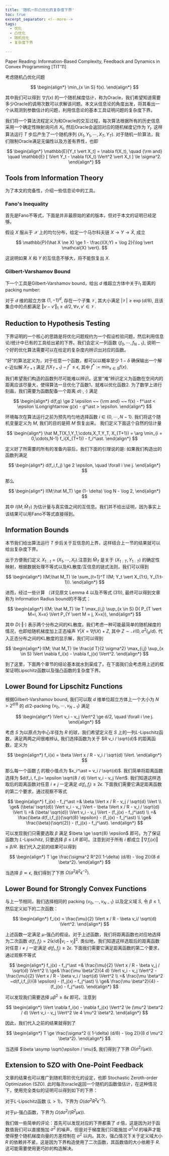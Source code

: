 ```yaml
---
title: '随机一阶凸优化的复杂度下界'
toc: true
excerpt_separator: <!--more-->
tags: 		
  - 优化
  - 凸优化
  - 随机优化
  - 复杂度下界

---
```


Paper Reading: Information-Based Complexity, Feedback and Dynamics in Convex Programming [TIT'11]

<!--more-->

考虑随机凸优化问题



$$
\begin{align*}
\min_{x \in S} f(x).
\end{align*}
$$



其中我们可以得到 $\nabla f(x)$ 的一个随机梯度估计，称为Oracle，我们希望知道需要多少Oracle的调用次数可以求解该问题。本文从信息论的角度出发，将其看出一个从观测到参数估计的问题，利用信息论的基本工具证明问题的复杂度下界。

我们将一个算法流程定义为和Oracle的交互过程，每次算法根据所有的历史信息采用一个确定性映射询问点 $X_t$, 然后Oracle会返回对应的随机梯度记作为 $Y_t$. 这样算法运行 $T$ 步后产生了一个随机序列 $(X_1,Y_1,\cdots,X_T,Y_T)$. 对于随机一阶算法，我们限制Oracle满足无偏性以及方差有界性，也即

$$
\begin{align*}
\mathbb{E}[Y_t \vert X_t] = \nabla f(X_t), \quad {\rm and} \quad \mathbb{E} [ \Vert Y_t - \nabla f(X_t) \Vert^2 \vert X_t ] \le \sigma^2.
\end{align*}
$$

## Tools from Information Theory



为了本文的完备性，介绍一些信息论中的工具。


### Fano's Inequality

首先是Fano不等式，下面是并非最原始的紧的版本，但对于本文的证明已经足够。

假设 $X$ 服从于 $\mathcal{X}$ 上的均匀分布，给定一个马尔科夫链 $X \rightarrow Y \rightarrow \hat X$, 成立



$$
\mathbb{P}(\hat X \ne X) \ge  1 - \frac{I(X;Y) + \log 2}{\log \vert \mathcal{X} \vert}.
$$



这说明如果 $X$ 和 $Y$ 的互信息不够大，将不能恢复出 $X$. 


### Gilbert-Varshamov Bound

下一个工具是Gilbert-Varshamov bound，给出 $d$ 维超立方体中关于$l_1$ 距离的packing number:

对于 $d$ 维的超立方体 $\{ 1,-1\}^d$, 存在一个子集 $\mathcal{V}$, 其大小满足 $\vert \mathcal{V} \vert \ge \exp(d/8)$, 且该集合中的点都满足 $\Vert v - v' \Vert_1 \ge d/2, \forall v,v' \in \mathcal{V}$.

## Reduction to Hypothesis Testing

下界证明的一个核心的思路是将优化问题规约为一个假设检验问题，然后利用信息论/统计中已有的工具给出紧的下界。我们会定义一列函数 $\{ f_0, \cdots, f_{N-1} \}$, 说明一个好的优化算法需要可以在给定的复杂度内辨识出对应的函数。

“好”的算法定义为，对于任意一个函数，都可以以概率至少 $1-\delta$ 确保输出一个解$\epsilon$-近似解 $X_{T+1}$ 满足 $f(X_{T+1}) - f^\ast \le \epsilon$, 其中 $f^\ast := \min_{x \in S} f(x)$. 

我们希望我们构造的函数列尽可能难以辨识。这里“难”辨识定义为函数在空间内的距离应该尽量大，使得算法一旦优化了函数1，就难以优化函数2. 为了数学上进行刻画，我们需要为函数配备一个距离 $d(\cdot,\cdot)$ 满足

$$
\begin{align*}
d(f,g) \ge 2 \epsilon ~~ {\rm and} ~~ f(x) - f^\ast < \epsilon \Longrightarrow g(x) - g^\ast > \epsilon.
\end{align*}
$$


环境每次在算法运行之前为预先均匀地选择函数 $i \in \{0,\cdots,N-1 \}$. 我们将这个随机变量定义为 $M$, 我们的目的是把 $M$ 恢复出来。
我们定义下面这个自然的估计量

$$
\begin{align*}
\hat M_T(X_1,Y_1,\cdots,X_T,Y_T, X_{T+1}) = \arg \min_{i = 0,\cdots,N-1} f_i(X_{T+1}) - f_i^\ast. 
\end{align*}
$$
 
定义好了所需要的所有的准备内容后，我们下面的引理说的是: 如果我们构造出的函数列满足

$$
\begin{align*}
d(f_i,f_j) \ge 2 \epsilon, \quad \forall i \ne j.
\end{align*}
$$

那么

$$
\begin{align*}
I(M;\hat M_T) \ge (1- \delta) \log N  - \log 2,
\end{align*}
$$

其中 $I(M;\hat M_T)$ 为估计量与真实值之间的互信息。我们并不给出证明，因为事实上该结果可以用Fano不等式直接得到。



## Information Bounds

本节我们给出算法运行 $T$ 步后关于互信息的上界，这样结合上一节的结果就可以给出复杂度下界。

出于方便我们定义 $X_{1:t} = (X_1,\cdots,X_t)$.注意到 $\hat M_T$ 是关于 $(X_{1:T},Y_{1:T})$ 的确定性映射，根据数据处理不等式以及KL散度/互信息的链式法则，我们可以得到

$$
\begin{align*}
I(M;\hat M_T) \le \sum_{t=1}^T  I(M; Y_t \vert X_{1:t}, Y_{1:t-1}).
\end{align*}
$$

进而，经过一些计算 （详见原文 Lemma 4 以及不等式 (31)), 最终可以得到文章称为 Information Radius bound的不等式：

$$
\begin{align*}
I(M; \hat M_T) \le T \max_{i,j} \sup_{x \in S} D( P_{T \vert M=i, X=x}  \Vert P_{Y \vert M = j, X=x}),
\end{align*}
$$

其中 $D(\cdot \Vert \cdot)$ 表示两个分布之间的KL散度。我们考虑一种可能最简单的随机梯度的情况，也即给随机梯度加上正态噪声 $Y \vert X  = \nabla f(X) + Z$, 其中 $Z \sim \mathcal{N}(0,\sigma^2 I_d/d)$. 代入正态分布之间的KL散度的显示解，我们可以得到

$$
\begin{align*}
I(M; \hat M_T) \le \frac{d T}{2 \sigma^2} \max_{i,j} \sup_{x \in S} \Vert \nabla f_i(x) - \nabla f_j(x) \Vert^2.
\end{align*}
$$

到了这里，下面两个章节的结论基本就水到渠成了。在下面我们会考虑用上述的框架证明Lipschitz函数以及强凸函数的复杂度下界。

## Lower Bound for Lipschitz Functions

根据Gilbert-Varshamov bound, 我们可以取 $d$ 维单位超立方体上一个大小为 $N> 2^{d/8}$ 的 $d/2$-packing $\{v_0,\cdots,v_{N-1} \}$ 满足

$$
\begin{align*}
\Vert v_i - v_j \Vert^2 \ge d/2, \quad \forall i \ne j.
\end{align*}
$$

考虑 $S$ 为以原点为中心半径为 $R$ 的球，我们希望定义在 $S$ 上的一列$L$-Lipschitz函数，满足两两之间很难辨认, 我们选择函数为关于 $R v_i / \sqrt{d}$ 的距离函数，定义为

$$
\begin{align*}
f_i(x) = \beta \Vert x / R - v_i / \sqrt{d} \Vert. 
\end{align*}
$$

那么每一个函数 $f_i$ 的极小值点为 $x_i^\ast = v_i / \sqrt{d}$. 我们简单将距离函数选择为 $d(f_i, f_j)= \epsilon \sqrt{8 / d} \Vert v_i - v_j \Vert$. 我们知道这样选取后的距离函数对任意 $i \ne j$ 一定满足 $d(f_i, f_j) \ge 2 \epsilon$. 下面我们需要它满足距离函数的第二个要求，通过观察不等式

$$
\begin{align*}
f_j(x) - f_j^\ast =& \beta \Vert x / R - v_j / \sqrt{d} \Vert \\
\ge& (\beta/ \sqrt{d}) \Vert v_i - v_j \Vert - \beta \Vert x / R - v_i / \sqrt{d} \Vert \\
=& (\beta/ \sqrt{d}) \Vert v_i - v_j \Vert - (f_j(x) - f_j^\ast) \\
=& \frac{\beta d(f_i,f_j)}{\sqrt{8} \epsilon} - (f_j(x) - f_j^\ast)  \\
\ge& \frac{\beta}{\sqrt{2}} -  (f_j(x) - f_j^\ast).
\end{align*}
$$

可以发现我们只需要选取 $\beta$ 满足 $\beta \ge \sqrt{8} \epsilon$ 即可。为了保证函数为 $L$-Lipschitz, 只要选择 $\beta \le L R$ 即可。注意到对于所有 $i$ 都成立  $\Vert \nabla f_i(x) \Vert \le \beta /  R$. 我们代入之前的结果可以得到

$$
\begin{align*}
T \ge \frac{\sigma^2 R^2(( 1-\delta) (d/8) - \log 2)}{8 d \beta^2}.
\end{align*}
$$

当选择 $\beta \asymp \epsilon$, 我们得到了下界 $\Omega(\sigma^2 R^2 \epsilon^{-2})$.

## Lower Bound for Strongly Convex Functions

与上一节相同，我们选择相同的 packing $\{v_0,\cdots,v_{N-1}\}$ 以及定义域 $S$, 令 $\beta \le 1$, 然后定义如下的二次函数：

$$
\begin{align*}
f_i(x) = \frac{\mu}{2} \Vert x / R - \beta v_i/ \sqrt{d} \Vert^2.
\end{align*}
$$

上述函数一定满足 $\mu$-强凸的假设。对于上述函数，我们将距离函数也对应地选择为二次函数 $d(f_i,f_j) = 2 (\epsilon / d) \Vert v_i - v_j \Vert^2$. 类似地，我们知道这样选取后的距离函数对任意 $i \ne j$ 一定满足 $d(f_i, f_j) \ge 2 \epsilon$. 下面我们需要它满足距离函数的第二个要求，通过观察不等式

$$
\begin{align*}
f_j(x) - f_j^\ast =& \frac{\mu}{2} \Vert x / R - \beta v_j / \sqrt{d} \Vert^2 \\
\ge& \frac{\mu \beta^2}{4 d} \Vert v_i - v_j \Vert^2 - \frac{\mu}{2} \Vert x / R - \beta v_i / \sqrt{d} \Vert^2 \\
=& \frac{\mu \beta^2 ~d(f_i,f_j)}{8 \epsilon} - (f_j(x) - f_j^\ast)  \\
\ge& \frac{\mu \beta^2}{4} -  (f_j(x) - f_j^\ast).
\end{align*}
$$

可以发现我们需要选择 $\mu \beta^2 \ge 8 \epsilon$ 即可。注意到

$$
\begin{align*}
\Vert \nabla f_i(x) - \nabla f_j(x) \Vert^2 \le (\mu^2 \beta^2 / d) \Vert v_i - v_j \Vert^2 \le 4 \mu^2 \beta^2. 
\end{align*}
$$

因此，我们代入之前的结果就得到了

$$
\begin{align*}
T \ge \frac{\sigma^2 (( 1-\delta) (d/8) - \log 2)}{8 d \mu^2 \beta^2}.
\end{align*}
$$

当选择 $\beta \asymp \sqrt{\epsilon / \mu}$, 我们得到了下界 $\Omega(\sigma^2 / (\mu \epsilon))$.

## Extension to SZO with One-Point Feedback

文章的结果也可以推广到随机零阶优化的设定，也即 Stochastic Zeroth-order Optimization (SZO). 此时每次oracle返回一个随机的函数值估计，在这种情况下，使用完全类似的证明可以得到如下的下界：

对于$L$-Lipschitz函数 ($L>1$)，下界为 $\Omega(d \sigma^2 R^2 \epsilon^{-2})$.

对于$\mu$-强凸函数，下界为 $\Omega( d \sigma^2 / ( R^2 \mu \epsilon))$.

我们做一些简单的评论：首先可以发现对应的下界都乘了 $d$ 倍，这是因为对于函数值我们可以直接施加 $\sigma^2$ 的噪声，但是对于梯度我们只能施加 $\sigma^2/d$ 的噪声才能使得整个随机梯度向量的方差控制在 $\sigma^2$ 以内。其次，强凸情况下关于定义域大小 $R$ 的依赖并不紧，这是因为下界构造使用了二次函数，其函数值的大小依赖于 $R$. 这可能需要使用更巧妙的构造解决。
